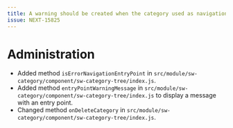 ```yaml
---
title: A warning should be created when the category used as navigation wants to be deleted
issue: NEXT-15825
---
```

# Administration
* Added method `isErrorNavigationEntryPoint` in `src/module/sw-category/component/sw-category-tree/index.js`.
* Added method `entryPointWarningMessage` in `src/module/sw-category/component/sw-category-tree/index.js` to display a message with an entry point.  
* Changed method `onDeleteCategory` in `src/module/sw-category/component/sw-category-tree/index.js`.
